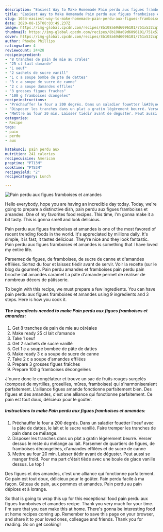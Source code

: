 ```yaml
---
description: "Easiest Way to Make Homemade Pain perdu aux figues framboises et amandes"
title: "Easiest Way to Make Homemade Pain perdu aux figues framboises et amandes"
slug: 1034-easiest-way-to-make-homemade-pain-perdu-aux-figues-framboises-et-amandes
date: 2020-08-15T00:03:49.237Z
image: https://img-global.cpcdn.com/recipes/8b108a69d6096101/751x532cq70/pain-perdu-aux-figues-framboises-et-amandes-photo-principale-de-la-recette.jpg
thumbnail: https://img-global.cpcdn.com/recipes/8b108a69d6096101/751x532cq70/pain-perdu-aux-figues-framboises-et-amandes-photo-principale-de-la-recette.jpg
cover: https://img-global.cpcdn.com/recipes/8b108a69d6096101/751x532cq70/pain-perdu-aux-figues-framboises-et-amandes-photo-principale-de-la-recette.jpg
author: Phoebe Phillips
ratingvalue: 4
reviewcount: 24428
recipeingredient:
- "8 tranches de pain de mie au crales"
- "25 cl lait damande"
- "1 oeuf"
- "2 sachets de sucre vanill"
- "1 c a soupe bombe de pte de dattes"
- "3 c a soupe de sucre de canne"
- "2 c a soupe damandes effiles"
- "3 grosses figues fraches"
- "100 g framboises dcongeles"
recipeinstructions:
- "Préchauffer le four a 200 degrés. Dans un saladier fouetter l&#39;oeuf avec la pâte de dattes, le lait et le sucre vanillé. Faire tremper les tranches de pain dans ce mélange."
- "Disposer les tranches dans un plat a gratin légèrement beurré. Verser dessus le reste du mélange au lait. Parsemer de quartiers de figues, de framboises décongelées, d&#39;amandes effilées et de sucre de canne"
- "Mettre au four 20 min. Laisser tiédir avant de déguster. Peut aussi se manger froid. Pour ma part c&#39;était tiède avec une boule de glace vanille dessus. Le top !"
categories:
- Recipe
tags:
- pain
- perdu
- aux

katakunci: pain perdu aux 
nutrition: 241 calories
recipecuisine: American
preptime: "PT13M"
cooktime: "PT52M"
recipeyield: "2"
recipecategory: Lunch

---
```



![Pain perdu aux figues framboises et amandes](https://img-global.cpcdn.com/recipes/8b108a69d6096101/751x532cq70/pain-perdu-aux-figues-framboises-et-amandes-photo-principale-de-la-recette.jpg)

Hello everybody, hope you are having an incredible day today. Today, we're going to prepare a distinctive dish, pain perdu aux figues framboises et amandes. One of my favorites food recipes. This time, I'm gonna make it a bit tasty. This is gonna smell and look delicious.

Pain perdu aux figues framboises et amandes is one of the most favored of recent trending foods in the world. It's appreciated by millions daily. It's simple, it is fast, it tastes delicious. They're nice and they look fantastic. Pain perdu aux figues framboises et amandes is something that I have loved my entire life.

Parsemez de figues, de framboises, de sucre de canne et d&#39;amandes effilées. Sortez du four et laissez tiédir avant de servir. Voir la recette (sur le blog du gourmet). Pain perdu amandes et framboises pain perdu pain brioche lait amandes caramel La pâte d&#39;amande permet de réaliser de nombreux décors de pâtisserie.


To begin with this recipe, we must prepare a few ingredients. You can have pain perdu aux figues framboises et amandes using 9 ingredients and 3 steps. Here is how you cook it.

<!--inarticleads1-->

##### The ingredients needed to make Pain perdu aux figues framboises et amandes:

1. Get 8 tranches de pain de mie au céréales
1. Make ready 25 cl lait d&#39;amande
1. Take 1 oeuf
1. Get 2 sachets de sucre vanillé
1. Get 1 c a soupe bombée de pâte de dattes
1. Make ready 3 c a soupe de sucre de canne
1. Take 2 c a soupe d&#39;amandes effilées
1. Prepare 3 grosses figues fraîches
1. Prepare 100 g framboises décongelées


J&#39;ouvre donc le congélateur et trouve un sac de fruits rouges surgelés (composé de myrtilles, groseilles, mûres, framboises) qui s&#39;harmoniseraient parfaitement. L&#39;alliance figues amande fonctionne parfaitement bien. Des figues et des amandes, c&#39;est une alliance qui fonctionne parfaitement. Ce pain est tout doux, délicieux pour le goûter. 

<!--inarticleads2-->

##### Instructions to make Pain perdu aux figues framboises et amandes:

1. Préchauffer le four a 200 degrés. Dans un saladier fouetter l&#39;oeuf avec la pâte de dattes, le lait et le sucre vanillé. Faire tremper les tranches de pain dans ce mélange.
1. Disposer les tranches dans un plat a gratin légèrement beurré. Verser dessus le reste du mélange au lait. Parsemer de quartiers de figues, de framboises décongelées, d&#39;amandes effilées et de sucre de canne
1. Mettre au four 20 min. Laisser tiédir avant de déguster. Peut aussi se manger froid. Pour ma part c&#39;était tiède avec une boule de glace vanille dessus. Le top !


Des figues et des amandes, c&#39;est une alliance qui fonctionne parfaitement. Ce pain est tout doux, délicieux pour le goûter. Pain perdu facile à ma façon. Gâteau de pain, aux pommes et amandes. Pain perdu au pain dépices et à lorange. 

So that is going to wrap this up for this exceptional food pain perdu aux figues framboises et amandes recipe. Thank you very much for your time. I'm sure that you can make this at home. There's gonna be interesting food at home recipes coming up. Remember to save this page on your browser, and share it to your loved ones, colleague and friends. Thank you for reading. Go on get cooking!
